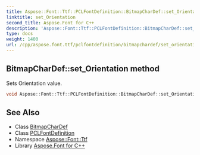 ```yaml
---
title: Aspose::Font::Ttf::PCLFontDefinition::BitmapCharDef::set_Orientation method
linktitle: set_Orientation
second_title: Aspose.Font for C++
description: 'Aspose::Font::Ttf::PCLFontDefinition::BitmapCharDef::set_Orientation method. Sets Orientation value in C++.'
type: docs
weight: 1400
url: /cpp/aspose.font.ttf/pclfontdefinition/bitmapchardef/set_orientation/
---
```

## BitmapCharDef::set_Orientation method


Sets Orientation value.

```cpp
void Aspose::Font::Ttf::PCLFontDefinition::BitmapCharDef::set_Orientation(int16_t value)
```

## See Also

* Class [BitmapCharDef](../)
* Class [PCLFontDefinition](../../)
* Namespace [Aspose::Font::Ttf](../../../)
* Library [Aspose.Font for C++](../../../../)
